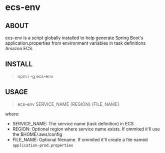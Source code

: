 # ecs-env

## ABOUT

ecs-env is a script globally installed to help generate Spring Boot's application.properties from environment variables in task definitions Amazon ECS.

## INSTALL

> npm i -g ecs-env

## USAGE

> ecs-env SERVICE_NAME {REGION} {FILE_NAME}

where:
* SERVICE_NAME: The service name (task definition) in ECS
* REGION: Optional region where service name exists. If ommited it'll use the $HOME/.aws/config
* FILE_NAME: Optional filename. If ommited it'll create a file named `application-prod.properties`